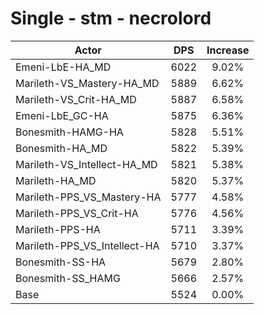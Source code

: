 # Single - stm - necrolord
| Actor | DPS | Increase |
|---|:---:|:---:|
|Emeni-LbE-HA_MD|6022|9.02%|
|Marileth-VS_Mastery-HA_MD|5889|6.62%|
|Marileth-VS_Crit-HA_MD|5887|6.58%|
|Emeni-LbE_GC-HA|5875|6.36%|
|Bonesmith-HAMG-HA|5828|5.51%|
|Bonesmith-HA_MD|5822|5.39%|
|Marileth-VS_Intellect-HA_MD|5821|5.38%|
|Marileth-HA_MD|5820|5.37%|
|Marileth-PPS_VS_Mastery-HA|5777|4.58%|
|Marileth-PPS_VS_Crit-HA|5776|4.56%|
|Marileth-PPS-HA|5711|3.39%|
|Marileth-PPS_VS_Intellect-HA|5710|3.37%|
|Bonesmith-SS-HA|5679|2.80%|
|Bonesmith-SS_HAMG|5666|2.57%|
|Base|5524|0.00%|
